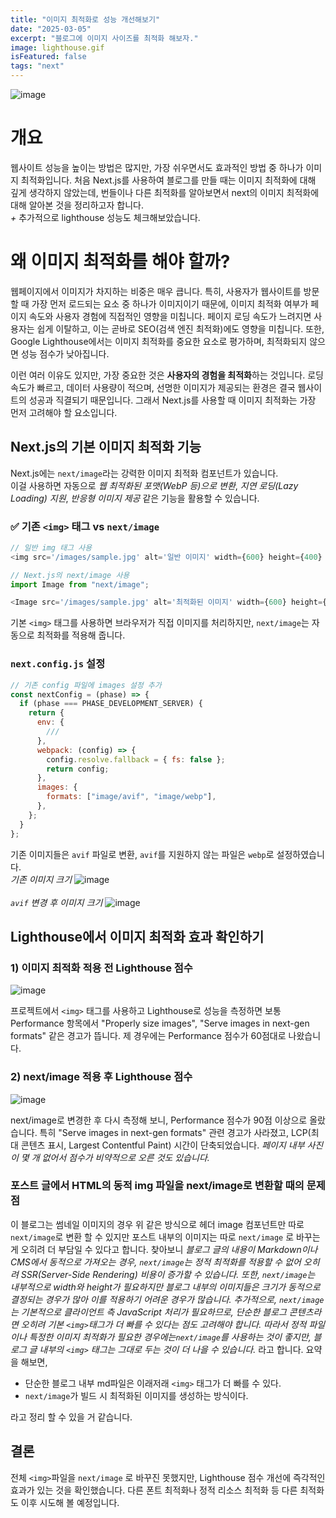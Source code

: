 ```yaml
---
title: "이미지 최적화로 성능 개선해보기"
date: "2025-03-05"
excerpt: "블로그에 이미지 사이즈를 최적화 해보자."
image: lighthouse.gif
isFeatured: false
tags: "next"
---
```


![image](nextjs-image2.webp)

# 개요

웹사이트 성능을 높이는 방법은 많지만, 가장 쉬우면서도 효과적인 방법 중 하나가 이미지 최적화입니다.
처음 Next.js를 사용하여 블로그를 만들 때는 이미지 최적화에 대해 깊게 생각하지 않았는데, 번들이나 다른 최적화를 알아보면서 next의 이미지 최적화에 대해 알아본 것을 정리하고자 합니다.
\
_+_ 추가적으로 lighthouse 성능도 체크해보았습니다.

# 왜 이미지 최적화를 해야 할까?

웹페이지에서 이미지가 차지하는 비중은 매우 큽니다. 특히, 사용자가 웹사이트를 방문할 때 가장 먼저 로드되는 요소 중 하나가 이미지이기 때문에, 이미지 최적화 여부가 페이지 속도와 사용자 경험에 직접적인 영향을 미칩니다.
페이지 로딩 속도가 느려지면 사용자는 쉽게 이탈하고, 이는 곧바로 SEO(검색 엔진 최적화)에도 영향을 미칩니다.
또한, Google Lighthouse에서는 이미지 최적화를 중요한 요소로 평가하며, 최적화되지 않으면 성능 점수가 낮아집니다.

이런 여러 이유도 있지만, 가장 중요한 것은 **사용자의 경험을 최적화**하는 것입니다.
로딩 속도가 빠르고, 데이터 사용량이 적으며, 선명한 이미지가 제공되는 환경은 결국 웹사이트의 성공과 직결되기 때문입니다. 그래서 Next.js를 사용할 때 이미지 최적화는 가장 먼저 고려해야 할 요소입니다.

## Next.js의 기본 이미지 최적화 기능

Next.js에는 `next/image`라는 강력한 이미지 최적화 컴포넌트가 있습니다.  
이걸 사용하면 자동으로 _웹 최적화된 포맷(WebP 등)으로 변환_, _지연 로딩(Lazy Loading) 지원_, _반응형 이미지 제공_ 같은 기능을 활용할 수 있습니다.

### ✅ 기존 `<img>` 태그 vs `next/image`

```js
// 일반 img 태그 사용
<img src='/images/sample.jpg' alt='일반 이미지' width={600} height={400} />;

// Next.js의 next/image 사용
import Image from "next/image";

<Image src='/images/sample.jpg' alt='최적화된 이미지' width={600} height={400} />;
```

기본 `<img>` 태그를 사용하면 브라우저가 직접 이미지를 처리하지만,
`next/image`는 자동으로 최적화를 적용해 줍니다.

### `next.config.js` 설정

```js
// 기존 config 파일에 images 설정 추가
const nextConfig = (phase) => {
  if (phase === PHASE_DEVELOPMENT_SERVER) {
    return {
      env: {
        ///
      },
      webpack: (config) => {
        config.resolve.fallback = { fs: false };
        return config;
      },
      images: {
        formats: ["image/avif", "image/webp"],
      },
    };
  }
};
```

기존 이미지들은 `avif` 파일로 변환, `avif`를 지원하지 않는 파일은 `webp`로 설정하였습니다.
\
_기존 이미지 크기_
![image](11.jpg)
\
\
_`avif` 변경 후 이미지 크기_
![image](22.jpg)

## Lighthouse에서 이미지 최적화 효과 확인하기

### 1) 이미지 최적화 적용 전 Lighthouse 점수

![image](33.jpg)

프로젝트에서 `<img>` 태그를 사용하고 Lighthouse로 성능을 측정하면
보통 Performance 항목에서 "Properly size images", "Serve images in next-gen formats" 같은 경고가 뜹니다.
제 경우에는 Performance 점수가 60점대로 나왔습니다.

### 2) next/image 적용 후 Lighthouse 점수

![image](44.jpg)

next/image로 변경한 후 다시 측정해 보니, Performance 점수가 90점 이상으로 올랐습니다.
특히 "Serve images in next-gen formats" 관련 경고가 사라졌고, LCP(최대 콘텐츠 표시, Largest Contentful Paint) 시간이 단축되었습니다.
_페이지 내부 사진이 몇 개 없어서 점수가 비약적으로 오른 것도 있습니다._

### 포스트 글에서 HTML의 동적 img 파일을 next/image로 변환할 때의 문제점

이 블로그는 썸네일 이미지의 경우 위 같은 방식으로 헤더 image 컴포넌트만 따로 `next/image`로 변환 할 수 있지만 포스트 내부의 이미지는 따로 `next/image` 로 바꾸는게 오히려 더 부담일 수 있다고 합니다. 찾아보니
_블로그 글의 내용이 Markdown이나 CMS에서 동적으로 가져오는 경우, `next/image`는 정적 최적화를 적용할 수 없어 오히려 SSR(Server-Side Rendering) 비용이 증가할 수 있습니다. 또한, `next/image`는 내부적으로 width와 height가 필요하지만 블로그 내부의 이미지들은 크기가 동적으로 결정되는 경우가 많아 이를 적용하기 어려운 경우가 많습니다. 추가적으로, `next/image`는 기본적으로 클라이언트 측 JavaScript 처리가 필요하므로, 단순한 블로그 콘텐츠라면 오히려 기본 `<img>`태그가 더 빠를 수 있다는 점도 고려해야 합니다. 따라서 정적 파일이나 특정한 이미지 최적화가 필요한 경우에는`next/image`를 사용하는 것이 좋지만, 블로그 글 내부의 `<img>` 태그는 그대로 두는 것이 더 나을 수 있습니다._
라고 합니다. 요약을 해보면,

- 단순한 블로그 내부 md파일은 이래저래 `<img>` 태그가 더 빠를 수 있다.
- `next/image`가 빌드 시 최적화된 이미지를 생성하는 방식이다.

라고 정리 할 수 있을 거 같습니다.

## 결론

전체 `<img>`파일을 `next/image` 로 바꾸진 못했지만, Lighthouse 점수 개선에 즉각적인 효과가 있는 것을 확인했습니다.
다른 폰트 최적화나 정적 리소스 최적화 등 다른 최적화도 이후 시도해 볼 예정입니다.
